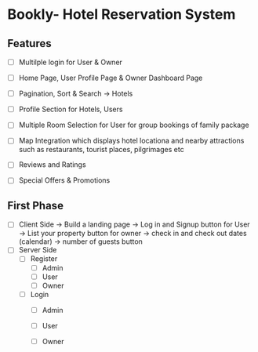# Bookly- Hotel Reservation System
## Features
- [ ] Multilple login for User & Owner
- [ ] Home Page, User Profile Page & Owner Dashboard Page
- [ ] Pagination, Sort & Search -> Hotels
- [ ] Profile Section for Hotels, Users
- [ ] Multiple Room Selection for User for group bookings of family package
- [ ] Map Integration which displays hotel locationa and nearby attractions such as restaurants, tourist places, pilgrimages etc
- [ ] Reviews and Ratings 
- [ ] Special Offers & Promotions 


## First Phase
- [ ] Client Side   -> Build a landing page 
                            -> Log in and Signup button for User
                            -> List your property button for owner
                            -> check in and check out dates (calendar)
                            -> number of guests button
- [ ] Server Side
    - [ ] Register
        - [ ] Admin
        - [ ] User
        - [ ] Owner
    - [ ] Login
        - [ ] Admin
        - [ ] User
        - [ ] Owner
       
